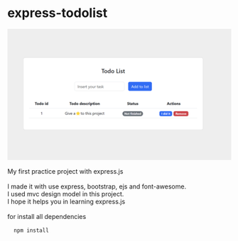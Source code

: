 # express-todolist

![](https://github.com/sudospaes/express-todolist/blob/main/img.png)

My first practice project with express.js
<br>
<br>
I made it with use express, bootstrap, ejs and font-awesome.
<br>
I used mvc design model in this project.
<br>
I hope it helps you in learning express.js
<br>
<br>
for install all dependencies
```bash
  npm install
```
